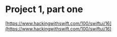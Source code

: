 # Project 1, part one

[https://www.hackingwithswift.com/100/swiftui/16](https://www.hackingwithswift.com/100/swiftui/16)
